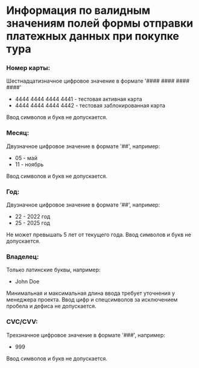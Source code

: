 # Информация по валидным значениям полей формы отправки платежных данных при покупке тура

### Номер карты:

Шестнадцатизначное цифровое значение в формате '#### #### #### ####'

- 4444 4444 4444 4441 - тестовая активная карта
- 4444 4444 4444 4442 - тестовая заблокированная карта

Ввод символов и букв не допускается.

### Месяц:

Двузначное цифровое значение в формате '##', например:
- 05 - май
- 11 - ноябрь

Ввод символов и букв не допускается.

### Год:

Двузначное цифровое значение в формате '##', например:
- 22 - 2022 год
- 25 - 2025 год 

Не может превышать 5 лет от текущего года. Ввод символов и букв не допускается.

### Владелец:

Только латинские буквы, например: 

- John Doe

Минимальная и максимальная длина ввода требует уточнения у менеджера проекта. 
Ввод цифр и спецсимволов за исключением пробела и дефиса не допускается.

### CVC/CVV:

Трехзначное цифровое значение в формате '###', например:
- 999

Ввод символов и букв не допускается.







